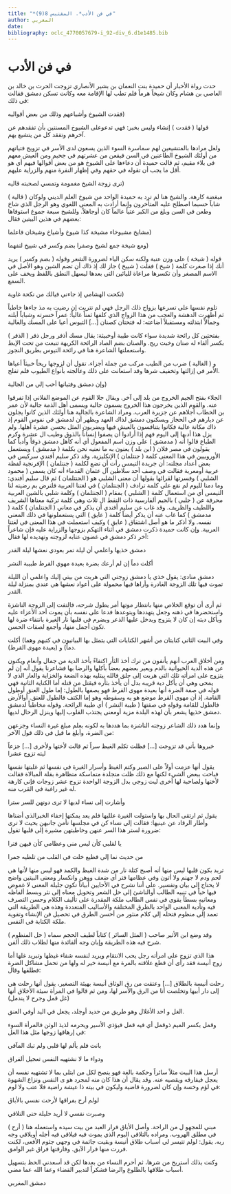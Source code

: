 ```yaml
---
title: "*في فن الأدب*. المقتبس 8(9)"
author: المغربي
date: 
bibliography: oclc_4770057679-i_92-div_6.d1e1485.bib
---
```




#  في فن الأدب 


 حدث رواة الأخبار أن حميدة بنت النعمان بن بشير الأنصاري تزوجت الحرث بن خالد بن العاصي بن هشام وكان شيخاً هرماً فلم تطب لها الإقامة معه وكانت تسكن دمشق فقالت في ذلك: 

 فقدت الشيوخ وأشياعهم   وذلك من بعض أقواليه)  

 قولها ( فقدت ) إنشاء وليس بخبر: فهي تدعوعلى الشيوخ المسننين بأن تفقدهم عن آخرهم وتفقد كل من يتشيع بهم. 

 ولعل مرادها بالمتشيعين لهم سماسرة السوء الذين يسعون لدى الأسر في تزويج فتياتهم من أولئك الشيوخ الطاعنين في السن فيقعن من عشرتهم في جحيم ومن العيش معهم في بلاء مقيم، ثم قالت حميدة أن دعاءها على الشيوخ هو من بعض أقوالها فيهم أي هو أقل ما يجب أن تقوله في حقهم وفي إظهار النفرة منهم والزراية عليهم. 

 ترى زوجة الشيخ مغمومة   وتمسي لصحبته قاليه)  

( قالية ) مبغضة كارهة. والشيخ هنا لم ترد به حميدة الواحد من شيوخ العلم الديني ولوكان شاباً حسبما اصطلح عليه المتأخرون وإنما أرادت به المعنى اللغوي وهو الرجل الذي شاخ وطعن في السن وبلغ من الكبر عتياً عالماً كان أوجاهلاً. وللشيخ  سبعة  جموع استوفاها بعضهم في هذين البيتين فقال: 

 مشايخ مشيوخاء مشيخة كذا   شيوخ وأشياخ وشيخان فاعلما)  

 ومع شيخة جمع لشيخ وصفرا   بضم وكسر في شييخ لتفهما)  

 قوله ( شيخة ) على وزن عنبة ولكنه سكن الياء لضرورة الشعر وقوله ( بضم وكسر ) يريد أنك إذا صغرت كلمة ( شيخ ) فقلت ( شييخ ) جاز لك إذ ذاك أن تضم الشين وهو الأصل في الاسم المصغر وأن تكسرها مراعاة لليائين التي بعدها ليسهل النطق باللفظ ويخف على السمع. 

 نكحت الهشامي إذ جاءني   فيالك من نكحة غاوية)  

 تلوم نفسها على تسرعها بزواج ذلك الرجل فهي لم تتريث إن رضيت به مذ جاءها خاطباً ثم أظهرت الدهشة والعجب من هذا الزواج الذي كلفها ثمناً غالياً: عمراً خسرته وشباباً أبلته وجمالاً ابتذلته ومستقبلاً أضاعته:   له فتحتان كصنان  [...]  التيوس أعيا على المسك والغالية 

( الذفر ) بفتحتين كل رائحة شديدة سواء كانت طيبة أوخبيثة: يقال مسك أذفر ورجل ذفر بكسر ألفاء له صنان وخبث ريح. والصنان بضم الصاد الرائحة الكريهة تنبعث من تحت الإبط واستعملتها الشاعرة هنا في رائحة التيوس بطريق النجوز. 

 و ( الغالية ) ضرب من الطيب مركب من جملة أجزاء، تقول أن لزوجها ريحاً خبيثاً أعياها الأمر في إزالتها وتخفيف شرها وقد استعانت على ذلك وعالجته بأنواع الطيوب فلم تفلح. 

 وإن دمشق وفتيانها   أحب إلي من الجالية)  

 الجلاء بفتح الجيم الخروج من بلد إلى آخر. ويقال جلا القوم عن الموضع الفلاني إذا تفرقوا عنه. والقوم الذين يخرجون هذا الخروج يسمون جالية ويسمى أهل الذمة جالية لأن عمر بن الخطاب أجلاهم عن جزيرة العرب. ومراد الشاعرة بالجالية هنا أولئك الذين كانوا يجلون عن ديارهم في الحجاز ويسكنون دمشق لذاك العهد ويظهر أن لدمشق في نفوس القوم إذ ذاك مكانة عالية فكانوا يتنافسون بالعيش فيها ويضربون المثل بحسن  عشرة  أهلها. ولم يزل هذا أدبها إلى اليوم فهم إذا أرادوا أن يصفوا إنساناً بالذوق وطيب ال  عشرة  وكرم الطباع قالوا أنه ( مدمشق ) على وزن اسم المفعول أي أنه كأهل دمشق ذوقاً وأدباً كما يقولون في مصر فلان ( ابن بلد ) يعنون به ما نعنيه نحن بكلمة ( مدمشق ) ويستعمل الأوروبيين في هذا المعنى كلمة ( جنتلمان ) الإنكليزية. وقد ذكر سليم أفندي سركيس في بعض أعداد مجلته: أن جريدة التيمس رأت أن تضع لكلمة ( جنتلمان ) الإفرنجية لفظة عربية أومعربة فقالت في وصف  أحد  سلاطين آل عثمان القدماء أنه كان يسمى ( محمود الشلبي ) وفسرتها لقرائها بقولها أن معنى الشلبي هو ( الجنتلمان ) ثم قال سليم أفندي: وما دمنا لليوم لم نقع على كلمة ترادف ( الجنتلمان ) في لغتنا العربية فلنرض بم رضيته لنا التيمس أي من استعمال كلمة ( الشلبي ) بمقام ( الجنتلمان ) وكلمة شلبي بالشين العربية محرفة عن ( جلبي ) بالجيم ألفارسية ذات النقط ال  ثلاث  وهي كلمة تركية معناها الشريف واللطيف والظريف. وقد غاب عن سليم أفندي أن يذكر في معاني ( الجنتلمان ) كلمة ( مدمشق ) كما غاب عنه أن يذكر أيضاً كلمة ( عايق ) التي يستعملونها في ذلك المعنى نفسه. ولا أذكر ما هو أصل اشتقاق ( عايق ) وكيف استعملت في هذا المعنى في لغتنا العربية.   وإن كانت حميدة ذكرت دمشق في أثناء التهكم بزوجها والزراية عليه فإن شاعراً آخر ذكر دمشق في غضون عتابه لزوجته وتهديده لها فقال: 

 دمشق خذيها واعلمي أن ليلة   تمر بعودي نعشها ليلة القدر  

 أكلت دماً إن لم أرعك بضرة   بعيدة مهوي القرط طبيبة النشر  

 دمشق منادى: يقول خذي يا دمشق زوجتي التي هربت من بيتي إليك واعلمي أن الليلة تموت فيها تلك الزوجة الغادرة وأراها فيها محمولة على أعواد نعشها هي عندي بمنزلة ليلة القدر. 

 ثم أرى أن توقع الخلاص منها بانتظار موتها أمر يطول شرحه، فالتفت إلى الزوجة الناشزة واستحضرها في ذهنه وجعل يتهددها ويتوعدها فدعا على نفسه بأن يموت  أحد  الأعزاء عليه ويأكل ديته إن كان لا يتزوج ويدخل عليها الذعر ويضرم في قلبها نار الغيرة بانتقاء ضرة لها تكون أجمل منها، وأجمع لصفات الحسن. 

 وفي البيت الثاني كنايتان من أشهر الكنايات التي يتمثل بها البيانيون في كتبهم وهما) أكلت دماً) و (بعيدة مهوى القرط). 

 ومن أخلاق العرب أنهم يأنفون من ترك أخذ الثأر اكتفاءً بأخذ الدية من جمال وأنعام ويكنون عن هذه الدية الحيوانية بالدم ويعير بعضهم بعضاً بأكلها والرضا بها فشاعرنا يقول أنه إن لم يتزوج على امرأته تلك التي هربت إلى جلق فالله يبتليه بهذه الضعة والخزاية والعار الذي لا يمحى وهي أن يأكل دية قريبه بدل أن يأخذ بثأره فيقتل من قتله أما الكناية الثانية فهي قوله في صفة الضرة أنها بعيدة مهوى القرط فهو يصفها بالطول: إما طول العنق أوطول القامة. إذ أن مهوي القرط موضع هو يه وسقوطه وهو إما الكتف فالطول للعنق. أوالأرض فالطول للقامة وقوله في صفتها ( طيبة النشر ) أي طيبة الرائحة. وقوله مخاطباً لدمشق دمشق خذيها يشعر بأن لهذه البلدة مزية أومعنى يجتذب القلوب إليها وينزل الرحال لديها. 

 وإنما هدد ذلك الشاعر زوجته الناشزة بما هددها به لكونه بعلم مبلغ غيرة النساء وجزعهن من الضرة، وأبلغ ما قيل في ذلك قول الآخر: 

 خبروها بأني قد تزوجت  [...]  فظلت تكلم الغيظ سراً   ثم قالت لأختها ولأخرى  [...]  جزعاً ليته تزوج عشرا 

 يقول أنها عزمت أولاً على الصبر وكتم الغيظ وأسرار الغيرة في نفسها ثم غلبتها نفسها فباحت ببعض الشيء لكنها مع ذلك ظلت متجلدة متماسكة متظاهرة بقلة المبالاة فقالت لأختها ولصاحبة لها أخرى ليت زوجي بدل الزوجة الواحدة تزوج  عشر  زوجات فإني كارهة له غير راغبة في القرب منه. 

 وأشارت إلى نساء لديها   لا ترى دونهن للسر سترا  

 يقول ثم ارتقى الحال بها واستولت الغيرة علليها فلم يعد يمكنها إخفاء الخبرالذي أضناها وأطار الرقاد عن عينيها: فقالت إلى نساء كن في مجلسها تأمن جانبهن بحيث لا ترى ضرورة لستر هذا السر عنهن وخاطبتهن مشيرة إلى قلبها تقول: 

 يا لقلبي كأن ليس مني   وعظامي كأن فيهن فترا  

 من حديث نما إلي فظيع   خلت في القلب من تلظيه جمرا  

 تريد بكون قلبها ليس منها أنه أصبح كتلة نار من شدة الغيظ والكمد فهو ليس منها لأنها هي لحم ودم لا جهنم ولا أتون وفي عظامها فتر أي ضعف ووهن وانكسار ومعنى البيتين واضح لا يحتاج إلى بيان وتفسير. على أننا نشرح في الأحايين أبياتاً تكون جليلة المعنى لا غموض فيها حباً في تنبيه الطالب أوالناشئ إلى حل الشعر وتحويل معناه إلى نثر وبسط ألفاظه ومعانيه بسطاً يقوي في نفس الطالب ملكة المقدرة على تأليف الكلام وحسن التصرف فيه وتأدية المعنى الواحد بالطرق المختلفة والأساليب المتعددة وهذه هي الطريقة التي تعمد إلى منظوم فتحله إلى كلام منثور من أحسن الطرق في تحصيل فن الإنشاء وتقوية ملكة الكتابة في النفس. 

 وقد وضع ابن الأثير صاحب ( المثل السائر ) كتاباً لطيف الحجم سماه ( حل المنظوم ) شرح فيه هذه الطريقة وإبان وجه ألفائدة منها لطلاب ذلك ألفن. 

 هذا الذي تزوج على امرأته رجل يحب الانتقام ويريد لنفسه شفاء غيظها وتبريد غلها أما زوج أنيسة فقد رأى أن قطع علاقته بالمرة مع أنيسة خير له ولها من تحمل مشاكل الضرة فطلقها وقال: 

 رحلت أنيسة بالطلاق  [...]  وعتقت من رق الوثاق   أنيسة بهيئة التصغير، يقول أنها رحلت هي إلى دار أبيها وتخلصت أنا من الرق والأسر لها، ومن ثم قالوا في المرأة سيئة الأخلاق أنها (غل قمل وجرح لا يندمل) 

 الغل و  احد  الأغلال وهو طريق من حديد أوجلد، يجعل في اليد أوفي العنق. 

 وقمل بكسر الميم ذوقمل أي فيه قمل فيؤذي الأسير ويحرمه لذيذ الوثن فالمرأة السوء في إرهاقها زوجها مثل هذا الغل: 

 بانت فلم يألم لها   قلبي ولم تبك المآقي  

 ودواء ما لا نشتهيه   النفس تعجيل ألفراق  

 أرسل هذا البيت مثلاً سائراً وحكمة بالغة فهو ينصح لكل من ابتلي بما لا تشتهيه نفسه أن يعجل فيفارقه ويقصيه عنه. وقد يقال أن هذا كان منه لمجرد هو ى النفس ونزاع الشهوة في لؤم وخسة وإن كان لضرورة قاضية وليكون في بيته ذا عيشة راضية فلا عتب ولا لوم: 

 لولم أرح بفراقها   لأرحت نفسي بالأباق  

 وصبرت نفسي لا   أريد حليلة حتى التلاقي  

( أرح ) مبني للمجهو ل من الراحة. وأصل الأباق فرار العبد من بيت سيده واستعمله هنا في مطلق الهروب. ومراده بالتلاقي اليوم الذي يموت فيه فيلاقي فيه أجله أويلاقي وجه ربه. يقول: لولم تتيسر لي أسباب طلاق أنيسة وبقيت جاثمة في وجهي جثوم الأفعى، لكنت فررت منها فرار الآبق. وفارقتها فراق غير الوامق. 

 وكنت بذلك أستريح من شرها، ثم أحرم النساء من بعدها لكن قد أسعدني الحظ بتسهيل أسباب طلاقها بالطلوع والرضا فشكراً لتدبير القضاء وعفا الله عما مضي. 

 دمشق  المغربي 
